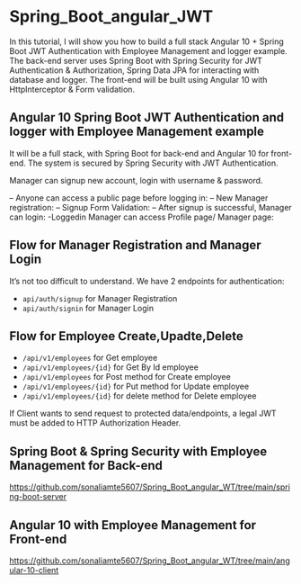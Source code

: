 # Spring_Boot_angular_JWT


In this tutorial, I will show you how to build a full stack Angular 10 + Spring Boot JWT Authentication with Employee Management and logger example. The back-end server uses Spring Boot with Spring Security for JWT Authentication & Authorization, Spring Data JPA for interacting with database and logger. The front-end will be built using Angular 10 with HttpInterceptor & Form validation.

## Angular 10 Spring Boot JWT Authentication and logger with Employee Management example
It will be a full stack, with Spring Boot for back-end and Angular 10 for front-end. The system is secured by Spring Security with JWT Authentication.

Manager can signup new account, login with username & password.

– Anyone can access a public page before logging in:
– New Manager registration:
– Signup Form Validation:
– After signup is successful, Manager can login:
-Loggedin Manager can access Profile page/ Manager page:

## Flow for Manager Registration and Manager Login

It’s not too difficult to understand. We have 2 endpoints for authentication:

* `api/auth/signup` for Manager Registration
* `api/auth/signin` for Manager Login

## Flow for Employee Create,Upadte,Delete
* `/api/v1/employees` for Get employee
* `/api/v1/employees/{id}` for Get By Id employee
* `/api/v1/employees` for Post method for Create employee
* `/api/v1/employees/{id}` for Put method for Update employee
* `/api/v1/employees/{id}` for delete method for Delete employee



If Client wants to send request to protected data/endpoints, a legal JWT must be added to HTTP Authorization Header.

## Spring Boot & Spring Security with Employee Management for Back-end
https://github.com/sonaliamte5607/Spring_Boot_angular_WT/tree/main/spring-boot-server

## Angular 10 with Employee Management for Front-end
https://github.com/sonaliamte5607/Spring_Boot_angular_WT/tree/main/angular-10-client
